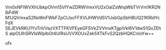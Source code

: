 Vm0xNFlWVXhUbkpOVm1SVlYwZDRWVmxVU2xOalZsWnpWbTVrVm1KR2NIbFdW
M1JQVmxaS2NsWnFWbFZpClJscFFXVlJHWVdSV1JsbGpSbHBUQ21KRldYcFdX
SEJEVkRKU1YxTnVVazVXTTFKVFEyeGFSVkZVVmxKTgpiVkl6V1dwS1QxZEhS
alpOUlhSRVlsWlplbGt4UlRsUVVXOUxZek5XTkFvS2QzbHQKCnloYw==

ufx